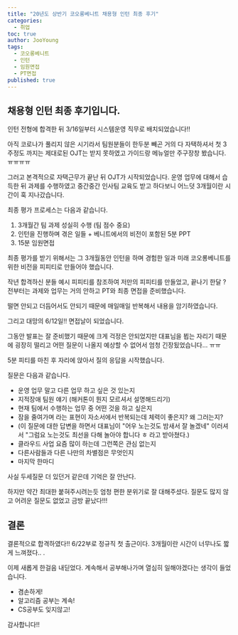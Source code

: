 ```yaml
---
title: "20년도 상반기 코오롱베니트 채용형 인턴 최종 후기"
categories: 
  - 취업
toc: true
author: JooYoung
tags: 
  - 코오롱베니트
  - 인턴
  - 임원면접
  - PT면접
published: true
---
```


## 채용형 인턴 최종 후기입니다. 

인턴 전형에 합격한 뒤 3/16일부터 시스템운영 직무로 배치되었습니다!! 

아직 코로나가 풀리지 않은 시기라서 팀원분들이 한두분 빼곤 거의 다 자택하셔서 첫 3주정도 까지는 제대로된 OJT는 받지 못하였고 가이드랑 메뉴얼만 주구장창 봤습니다. ㅠㅠㅠㅠ 

그러고 본격적으로 자택근무가 끝난 뒤 OJT가 시작되었습니다. 운영 업무에 대해서 습득한 뒤 과제를 수행하였고 중간중간 인사팀 교육도 받고 하다보니 어느덧 3개월이란 시간이 훅 지나갔습니다. 

최종 평가 프로세스는 다음과 같습니다. 

1. 3개월간 팀 과제 성실히 수행 (팀 점수 중요)
2. 인턴을 진행하며 겪은 일들 + 베니트에서의 비전이 포함된 5분 PPT
3. 15분 임원면접


최종 평가를 받기 위해서는 그 3개월동안 인턴을 하며 경험한 일과 미래 코오롱베니트를 위한 비전을 피피티로 만들어야 했습니다. 

작년 합격하신 분들 예시 피피티를 참조하여 저만의 피피티를 만들었고, 끝나기 한달 ? 전부터는 과제와 업무는 거의 안하고 PT와 최종 면접을 준비했습니다. 

떨면 안되고 더듬어서도 안되기 때문에 매일매일 반복해서 내용을 암기하였습니다. 

그리고 대망의 6/12일!! 면접날이 되었습니다. 

그동안 발표는 잘 준비했기 때문에 크게 걱정은 안되었지만 대표님을 뵙는 자리기 때문에 굉장히 떨리고 어떤 질문이 나올지 예상할 수 없어서 엄청 긴장됬었습니다... ㅠㅠ 

5분 피티를 마친 후 자리에 앉아서 질의 응답을 시작했습니다. 

질문은 다음과 같습니다. 

-  운영 업무 말고 다른 업무 하고 싶은 것 있는지 
-  지적장애 팀원 얘기 (해커톤이 뭔지 모르셔서 설명해드리기)
-  현재 팀에서 수행하는 업무 중 어떤 것을 하고 싶은지
-  잠을 줄여가며 라는 표현이 자소서에서 반복되는데 체력이 좋은지? 왜 그러는지? 
-  (이 질문에 대한 답변을 하면서 대표님이 "어우 노는것도 밤새서 잘 놀겠네" 이러셔서 "그럼요 노는것도 최선을 다해 놀아야 합니다 ㅎ 라고 받아쳤다.)
-   클라우드 사업 요즘 많이 하는데 그런쪽은 관심 없는지
-   다른사람들과 다른 나만의 차별점은 무엇인지
-   마지막 한마디


사실 두세질문 더 있던거 같은데 기억은 잘 안난다. 

하지만 약간 최대한 붙혀주시려는듯 엄청 편한 분위기로 잘 대해주셨다. 질문도 많지 않고 어려운 질문도 없었고 금방 끝났다!!! 

## 결론 

결론적으로 합격하였다!! 6/22부로 정규직 첫 출근이다. 3개월이란 시간이 너무나도 짧게 느껴졌다.. .

이제 새롭게 한걸음 내딛었다. 계속해서 공부해나가며 열심히 일해야겠다는 생각이 들었습니다.

- 겸손하게!
- 알고리즘 공부는 계속!
- CS공부도 잊지않고!


감사합니다!!